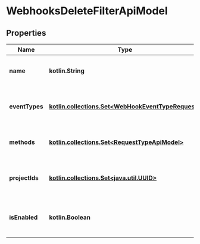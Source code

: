 
# WebhooksDeleteFilterApiModel

## Properties
| Name | Type | Description | Notes |
| ------------ | ------------- | ------------- | ------------- |
| **name** | **kotlin.String** | Specifies a webhook name to search for |  [optional] |
| **eventTypes** | [**kotlin.collections.Set&lt;WebHookEventTypeRequest&gt;**](WebHookEventTypeRequest.md) | Specifies a webhook event types to search for |  [optional] |
| **methods** | [**kotlin.collections.Set&lt;RequestTypeApiModel&gt;**](RequestTypeApiModel.md) | Specifies a webhook methods to search for |  [optional] |
| **projectIds** | [**kotlin.collections.Set&lt;java.util.UUID&gt;**](java.util.UUID.md) | Specifies a webhook project IDs to search for |  [optional] |
| **isEnabled** | **kotlin.Boolean** | Specifies a webhook deleted status to search for |  [optional] |



